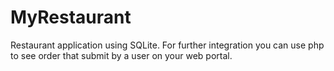 # MyRestaurant
Restaurant application using SQLite. For further integration you can use php to see order that submit by a user on your web portal.
